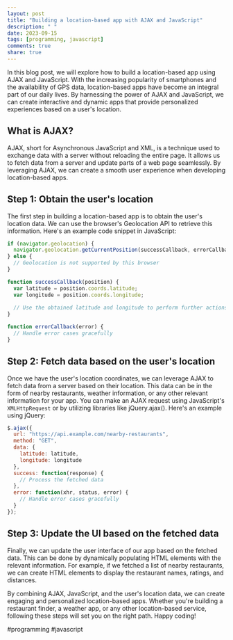 ```yaml
---
layout: post
title: "Building a location-based app with AJAX and JavaScript"
description: " "
date: 2023-09-15
tags: [programming, javascript]
comments: true
share: true
---
```


In this blog post, we will explore how to build a location-based app using AJAX and JavaScript. With the increasing popularity of smartphones and the availability of GPS data, location-based apps have become an integral part of our daily lives. By harnessing the power of AJAX and JavaScript, we can create interactive and dynamic apps that provide personalized experiences based on a user's location.

## What is AJAX? ##

AJAX, short for Asynchronous JavaScript and XML, is a technique used to exchange data with a server without reloading the entire page. It allows us to fetch data from a server and update parts of a web page seamlessly. By leveraging AJAX, we can create a smooth user experience when developing location-based apps.

## Step 1: Obtain the user's location ##

The first step in building a location-based app is to obtain the user's location data. We can use the browser's Geolocation API to retrieve this information. Here's an example code snippet in JavaScript:

```javascript
if (navigator.geolocation) {
  navigator.geolocation.getCurrentPosition(successCallback, errorCallback);
} else {
  // Geolocation is not supported by this browser
}

function successCallback(position) {
  var latitude = position.coords.latitude;
  var longitude = position.coords.longitude;
  
  // Use the obtained latitude and longitude to perform further actions
}

function errorCallback(error) {
  // Handle error cases gracefully
}
```

## Step 2: Fetch data based on the user's location ##

Once we have the user's location coordinates, we can leverage AJAX to fetch data from a server based on their location. This data can be in the form of nearby restaurants, weather information, or any other relevant information for your app. You can make an AJAX request using JavaScript's `XMLHttpRequest` or by utilizing libraries like jQuery.ajax(). Here's an example using jQuery:

```javascript
$.ajax({
  url: "https://api.example.com/nearby-restaurants",
  method: "GET",
  data: {
    latitude: latitude,
    longitude: longitude
  },
  success: function(response) {
    // Process the fetched data
  },
  error: function(xhr, status, error) {
    // Handle error cases gracefully
  }
});
```

## Step 3: Update the UI based on the fetched data ##

Finally, we can update the user interface of our app based on the fetched data. This can be done by dynamically populating HTML elements with the relevant information. For example, if we fetched a list of nearby restaurants, we can create HTML elements to display the restaurant names, ratings, and distances.

By combining AJAX, JavaScript, and the user's location data, we can create engaging and personalized location-based apps. Whether you're building a restaurant finder, a weather app, or any other location-based service, following these steps will set you on the right path. Happy coding!

#programming #javascript